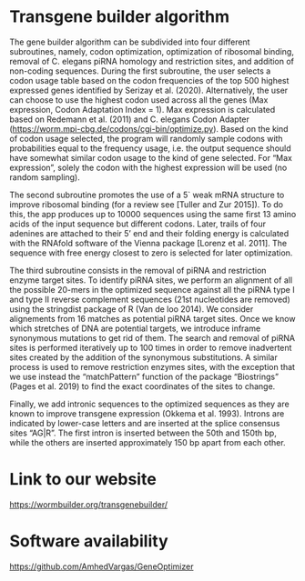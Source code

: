 # Transgene builder algorithm 

The gene builder algorithm can be subdivided into four different subroutines, namely, codon optimization, optimization of ribosomal binding, removal of C. elegans piRNA homology and restriction sites, and addition of non-coding sequences. During the first subroutine, the user selects a codon usage table based on the codon frequencies of the top 500 highest expressed genes identified by Serizay et al. (2020). Alternatively, the user can choose to use the highest codon used across all the genes (Max expression, Codon Adaptation Index = 1). Max expression is calculated based on Redemann et al. (2011) and C. elegans Codon Adapter (https://worm.mpi-cbg.de/codons/cgi-bin/optimize.py). Based on the kind of codon usage selected, the program will randomly sample codons with probabilities equal to the frequency usage, i.e. the output sequence should have somewhat similar codon usage to the kind of gene selected. For “Max expression”, solely the codon with the highest expression will be used (no random sampling).  

 

The second subroutine promotes the use of a 5` weak mRNA structure to improve ribosomal binding (for a review see [Tuller and Zur 2015]). To do this, the app produces up to 10000 sequences using the same first 13 amino acids of the input sequence but different codons. Later, trails of four adenines are attached to their 5’ end and their folding energy is calculated with the RNAfold software of the Vienna package [Lorenz et al. 2011]. The sequence with free energy closest to zero is selected for later optimization. 

The third subroutine consists in the removal of piRNA and restriction enzyme target sites. To identify piRNA sites, we perform an alignment of all the possible 20-mers in the optimized sequence against all the piRNA type I and type II reverse complement sequences (21st nucleotides are removed) using the stringdist package of R (Van de loo 2014). We consider alignements from 16 matches as potential piRNA target sites. Once we know which stretches of DNA are potential targets, we introduce inframe synonymous mutations to get rid of them. The search and removal of piRNA sites is performed iteratively up to 100 times in order to remove inadvertent sites created by the addition of the synonymous substitutions. A similar process is used to remove restriction enzymes sites, with the exception that we use instead the “matchPattern” function of the package “Biostrings” (Pages et al. 2019) to find the exact coordinates of the sites to change. 

Finally, we add intronic sequences to the optimized sequences as they are known to improve transgene expression (Okkema et al. 1993). Introns are indicated by lower-case letters and are inserted at the splice consensus sites “AG|R”. The first intron is inserted between the 50th and 150th bp, while the others are inserted approximately 150 bp apart from each other. 

# Link to our website
https://wormbuilder.org/transgenebuilder/
 
# Software availability 

https://github.com/AmhedVargas/GeneOptimizer 
